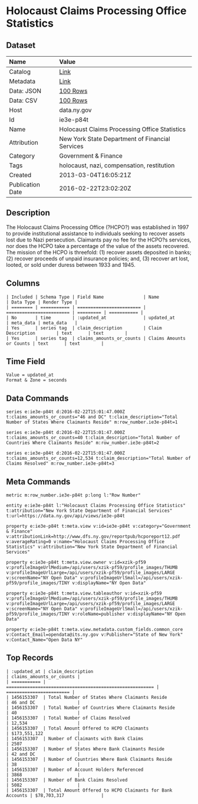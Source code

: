 # Holocaust Claims Processing Office Statistics

## Dataset

| Name | Value |
| :--- | :---- |
| Catalog | [Link](https://catalog.data.gov/dataset/holocaust-claims-processing-office-statistics) |
| Metadata | [Link](https://data.ny.gov/api/views/ie3e-p84t) |
| Data: JSON | [100 Rows](https://data.ny.gov/api/views/ie3e-p84t/rows.json?max_rows=100) |
| Data: CSV | [100 Rows](https://data.ny.gov/api/views/ie3e-p84t/rows.csv?max_rows=100) |
| Host | data.ny.gov |
| Id | ie3e-p84t |
| Name | Holocaust Claims Processing Office Statistics |
| Attribution | New York State Department of Financial Services |
| Category | Government & Finance |
| Tags | holocaust, nazi, compensation, restitution |
| Created | 2013-03-04T16:05:21Z |
| Publication Date | 2016-02-22T23:02:20Z |

## Description

The Holocaust Claims Processing Office (?HCPO?) was established in 1997 to provide institutional assistance to individuals seeking to recover assets lost due to Nazi persecution. Claimants pay no fee for the HCPO?s services, nor does the HCPO take a percentage of the value of the assets recovered.   The mission of the HCPO is threefold: (1) recover assets deposited in banks; (2) recover proceeds of unpaid insurance policies; and, (3) recover art lost, looted, or sold under duress between 1933 and 1945.

## Columns

```ls
| Included | Schema Type | Field Name               | Name                     | Data Type | Render Type |
| ======== | =========== | ======================== | ======================== | ========= | =========== |
| No       | time        | :updated_at              | updated_at               | meta_data | meta_data   |
| Yes      | series tag  | claim_description        | Claim Description        | text      | text        |
| Yes      | series tag  | claims_amounts_or_counts | Claims Amounts or Counts | text      | text        |
```

## Time Field

```ls
Value = updated_at
Format & Zone = seconds
```

## Data Commands

```ls
series e:ie3e-p84t d:2016-02-22T15:01:47.000Z t:claims_amounts_or_counts="46 and DC" t:claim_description="Total Number of States Where Claimants Reside" m:row_number.ie3e-p84t=1

series e:ie3e-p84t d:2016-02-22T15:01:47.000Z t:claims_amounts_or_counts=40 t:claim_description="Total Number of Countries Where Claimants Reside" m:row_number.ie3e-p84t=2

series e:ie3e-p84t d:2016-02-22T15:01:47.000Z t:claims_amounts_or_counts=12,534 t:claim_description="Total Number of Claims Resolved" m:row_number.ie3e-p84t=3
```

## Meta Commands

```ls
metric m:row_number.ie3e-p84t p:long l:"Row Number"

entity e:ie3e-p84t l:"Holocaust Claims Processing Office Statistics" t:attribution="New York State Department of Financial Services" t:url=https://data.ny.gov/api/views/ie3e-p84t

property e:ie3e-p84t t:meta.view v:id=ie3e-p84t v:category="Government & Finance" v:attributionLink=http://www.dfs.ny.gov/reportpub/hcporeport12.pdf v:averageRating=0 v:name="Holocaust Claims Processing Office Statistics" v:attribution="New York State Department of Financial Services"

property e:ie3e-p84t t:meta.view.owner v:id=xzik-pf59 v:profileImageUrlMedium=/api/users/xzik-pf59/profile_images/THUMB v:profileImageUrlLarge=/api/users/xzik-pf59/profile_images/LARGE v:screenName="NY Open Data" v:profileImageUrlSmall=/api/users/xzik-pf59/profile_images/TINY v:displayName="NY Open Data"

property e:ie3e-p84t t:meta.view.tableauthor v:id=xzik-pf59 v:profileImageUrlMedium=/api/users/xzik-pf59/profile_images/THUMB v:profileImageUrlLarge=/api/users/xzik-pf59/profile_images/LARGE v:screenName="NY Open Data" v:profileImageUrlSmall=/api/users/xzik-pf59/profile_images/TINY v:roleName=publisher v:displayName="NY Open Data"

property e:ie3e-p84t t:meta.view.metadata.custom_fields.common_core v:Contact_Email=opendata@its.ny.gov v:Publisher="State of New York" v:Contact_Name="Open Data NY"
```

## Top Records

```ls
| :updated_at | claim_description                                        | claims_amounts_or_counts | 
| =========== | ======================================================== | ======================== | 
| 1456153307  | Total Number of States Where Claimants Reside            | 46 and DC                | 
| 1456153307  | Total Number of Countries Where Claimants Reside         | 40                       | 
| 1456153307  | Total Number of Claims Resolved                          | 12,534                   | 
| 1456153307  | Total Amount Offered to HCPO Claimants                   | $173,551,122             | 
| 1456153307  | Number of Claimants with Bank Claims                     | 2507                     | 
| 1456153307  | Number of States Where Bank Claimants Reside             | 42 and DC                | 
| 1456153307  | Number of Countries Where Bank Claimants Reside          | 38                       | 
| 1456153307  | Number of Account Holders Referenced                     | 3868                     | 
| 1456153307  | Number of Bank Claims Resolved                           | 5082                     | 
| 1456153307  | Total Amount Offered to HCPO Claimants for Bank Accounts | $78,703,317              | 
```